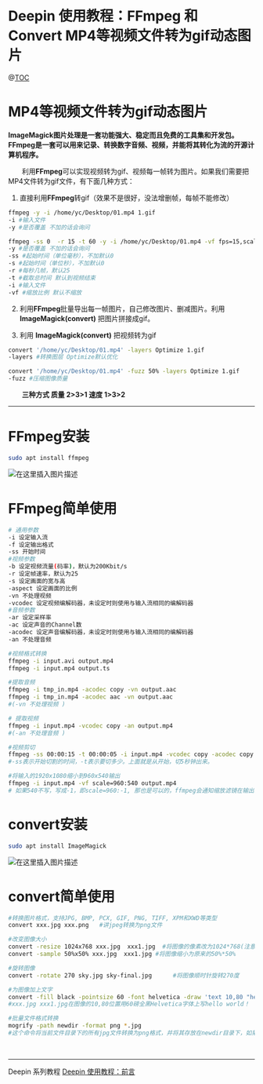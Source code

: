 # Deepin 使用教程：FFmpeg  和 Convert   MP4等视频文件转为gif动态图片

@[TOC](MP4等视频文件转为gif动态图片)

# MP4等视频文件转为gif动态图片
**ImageMagick图片处理是一套功能强大、稳定而且免费的工具集和开发包。**
**FFmpeg是一套可以用来记录、转换数字音频、视频，并能将其转化为流的开源计算机程序。**

&emsp;&emsp;利用**FFmpeg**可以实现视频转为gif、视频每一帧转为图片。如果我们需要把MP4文件转为gif文件，有下面几种方式：

 1. 直接利用**FFmpeg**转gif（效果不是很好，没法增删帧，每帧不能修改）

```bash
ffmpeg -y -i /home/yc/Desktop/01.mp4 1.gif
-i #输入文件
-y #是否覆盖 不加的话会询问
```

```bash
ffmpeg -ss 0  -r 15 -t 60 -y -i /home/yc/Desktop/01.mp4 -vf fps=15,scale=270:-1 1.gif
-y #是否覆盖 不加的话会询问
-ss #起始时间（单位毫秒），不加默认0
-s #起始时间（单位秒），不加默认0
-r #每秒几帧，默认25
-t #截取总时间 默认到视频结束
-i #输入文件
-vf #缩放比例 默认不缩放
```


 2. 利用**FFmpeg**批量导出每一帧图片，自己修改图片、删减图片。利用 **ImageMagick(convert)** 把图片拼接成gif。

 3. 利用 **ImageMagick(convert)** 把视频转为gif
 

```bash
convert '/home/yc/Desktop/01.mp4' -layers Optimize 1.gif
-layers #转换图层 Optimize默认优化

convert '/home/yc/Desktop/01.mp4' -fuzz 50% -layers Optimize 1.gif
-fuzz #压缩图像质量
```


&emsp;&emsp;**三种方式   质量   2>3>1  速度  1>3>2**

---
#  FFmpeg安装

```bash
sudo apt install ffmpeg
```

![在这里插入图片描述](https://img-blog.csdnimg.cn/20200307163722444.png?x-oss-process=image/watermark,type_ZmFuZ3poZW5naGVpdGk,shadow_10,text_aHR0cHM6Ly9ibG9nLmNzZG4ubmV0L2ExNTAwNTc4NDMyMA==,size_16,color_FFFFFF,t_70)
# FFmpeg简单使用

```bash
# 通用参数
-i 设定输入流 
-f 设定输出格式 
-ss 开始时间 
#视频参数
-b 设定视频流量(码率)，默认为200Kbit/s 
-r 设定帧速率，默认为25 
-s 设定画面的宽与高 
-aspect 设定画面的比例 
-vn 不处理视频 
-vcodec 设定视频编解码器，未设定时则使用与输入流相同的编解码器 
#音频参数
-ar 设定采样率 
-ac 设定声音的Channel数 
-acodec 设定声音编解码器，未设定时则使用与输入流相同的编解码器 
-an 不处理音频
```

```bash
#视频格式转换
ffmpeg -i input.avi output.mp4
ffmpeg -i input.mp4 output.ts
```
```bash
#提取音频
ffmpeg -i tmp_in.mp4 -acodec copy -vn output.aac
ffmpeg -i tmp_in.mp4 -acodec aac -vn output.aac
#(-vn 不处理视频 )
```

```bash
# 提取视频
ffmpeg -i input.mp4 -vcodec copy -an output.mp4
#(-an 不处理音频 )
```

```bash
#视频剪切
ffmpeg -ss 00:00:15 -t 00:00:05 -i input.mp4 -vcodec copy -acodec copy output.mp4
#-ss表示开始切割的时间，-t表示要切多少。上面就是从开始，切5秒钟出来。
```

```bash
#将输入的1920x1080缩小到960x540输出
ffmpeg -i input.mp4 -vf scale=960:540 output.mp4
# 如果540不写，写成-1，即scale=960:-1, 那也是可以的，ffmpeg会通知缩放滤镜在输出时保持原始的宽高比。
```

# convert安装

```bash
sudo apt install ImageMagick
```

![在这里插入图片描述](https://img-blog.csdnimg.cn/20200307163833315.png?x-oss-process=image/watermark,type_ZmFuZ3poZW5naGVpdGk,shadow_10,text_aHR0cHM6Ly9ibG9nLmNzZG4ubmV0L2ExNTAwNTc4NDMyMA==,size_16,color_FFFFFF,t_70)

# convert简单使用

```bash
#转换图片格式，支持JPG, BMP, PCX, GIF, PNG, TIFF, XPM和XWD等类型
convert xxx.jpg xxx.png   #讲jpeg转换为png文件
```

```bash
#改变图像大小
convert -resize 1024x768 xxx.jpg  xxx1.jpg  #将图像的像素改为1024*768(注意1024与768之间是小写字母x)
convert -sample 50%x50% xxx.jpg  xxx1.jpg #将图像缩小为原来的50%*50%
```
```bash
#旋转图像
convert -rotate 270 sky.jpg sky-final.jpg      #将图像顺时针旋转270度 

```

```bash
#为图像加上文字
convert -fill black -pointsize 60 -font helvetica -draw 'text 10,80 "hello world ! " ' 
#xxx.jpg xxx1.jpg在图像的10,80位置用60磅全黑Helvetica字体上写hello world！
```
```bash
#批量文件格式转换
mogrify -path newdir -format png *.jpg  
#这个命令将当前文件目录下的所有jpg文件转换为png格式，并将其存放在newdir目录下，如果不指定path参数则生成的png图像保存在当前目录下
```


&emsp;&emsp;
&emsp;&emsp;
&emsp;&emsp;
&emsp;&emsp;
&emsp;&emsp;
&emsp;&emsp;

---
Deepin  系列教程
[Deepin 使用教程：前言](https://blog.csdn.net/a15005784320/article/details/103083242)
